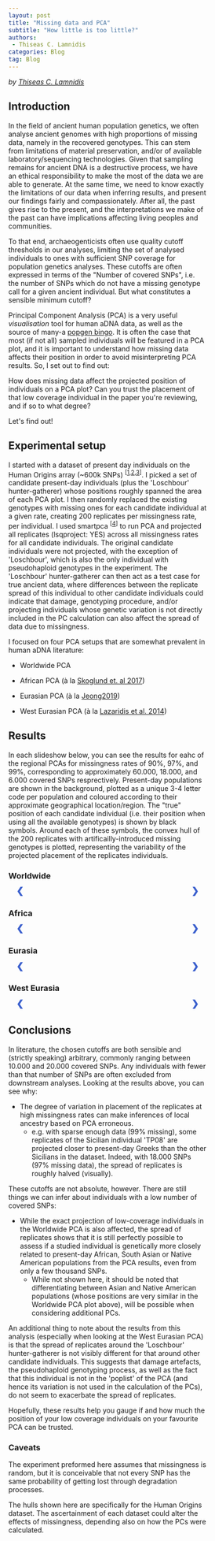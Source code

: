 ```yaml
---
layout: post
title: "Missing data and PCA"
subtitle: "How little is too little?"
authors:
 - Thiseas C. Lamnidis
categories: Blog
tag: Blog
---
```


_by [Thiseas C. Lamnidis](https://www.eva.mpg.de/archaeogenetics/staff/thiseas-christos-lamnidis/)_

## Introduction

In the field of ancient human population genetics, we often analyse ancient genomes with high proportions of missing data, namely in the recovered genotypes.
This can stem from limitations of material preservation, and/or of available laboratory/sequencing technologies.
Given that sampling remains for ancient DNA is a destructive process, we have an ethical responsibility to make the most of the data we are able to generate.
At the same time, we need to know exactly the limitations of our data when inferring results, and present our findings fairly and compassionately.
After all, the past gives rise to the present, and the interpretations we make of the past can have implications affecting living peoples and communities.

To that end, archaeogenticists often use quality cutoff thresholds in our analyses, limiting the set of analysed individuals to ones with sufficient SNP coverage for population genetics analyses.
These cutoffs are often expressed in terms of the "Number of covered SNPs", i.e. the number of SNPs which do not have a missing genotype call for a given ancient individual.
But what constitutes a sensible minimum cutoff?

Principal Component Analysis (PCA) is a very useful _visualisation_ tool for human aDNA data, as well as the source of many-a [popgen bingo](https://ancientpopgen-bingo.firebaseapp.com/?game=ancientpopgen-bingo).
It is often the case that most (if not all) sampled individuals will be featured in a PCA plot, and it is important to understand how missing data affects their position in order to avoid misinterpreting PCA results.
So, I set out to find out:

How does missing data affect the projected position of individuals on a PCA plot?
Can you trust the placement of that low coverage individual in the paper you're reviewing, and if so to what degree?

Let's find out!

## Experimental setup

I started with a dataset of present day individuals on the Human Origins array (\~600k SNPs) <sup>[[1](http://dx.doi.org/10.1534/genetics.112.145037),[2](http://dx.doi.org/10.1038/nature13673),[3](https://doi.org/10.1038/s41559-019-0878-2)]</sup>.
I picked a set of candidate present-day individuals (plus the 'Loschbour' hunter-gatherer) whose positions roughly spanned the area of each PCA plot.
I then randomly replaced the existing genotypes with missing ones for each candidate individual at a given rate, creating 200 replicates per missingness rate, per individual.
I used smartpca <sup>[[4](http://dx.doi.org/10.1371/journal.pgen.0020190)]</sup> to run PCA and projected all replicates (lsqproject: YES) across all missingness rates for all candidate individuals.
The original candidate individuals were not projected, with the exception of 'Loschbour', which is also the only individual with pseudohaploid genotypes in the experiment.
The 'Loschbour' hunter-gatherer can then act as a test case for true ancient data, where differences between the replicate spread of this individual to other candidate individuals could indicate that damage, genotyping procedure, and/or projecting individuals whose genetic variation is not directly included in the PC calculation can also affect the spread of data due to missingness.

I focused on four PCA setups that are somewhat prevalent in human aDNA literature:

-   Worldwide PCA

-   African PCA (à la [Skoglund et. al 2017](http://dx.doi.org/10.1016/j.cell.2017.08.049))

-   Eurasian PCA (à la [Jeong2019](https://doi.org/10.1038/s41559-019-0878-2))

-   West Eurasian PCA (à la [Lazaridis et al. 2014](http://dx.doi.org/10.1038/nature13673))

## Results

In each slideshow below, you can see the results for eahc of the regional PCAs for missingness rates of 90%, 97%, and 99%, corresponding to approximately 60.000, 18.000, and 6.000 covered SNPs resprectively.
Present-day populations are shown in the background, plotted as a unique 3-4 letter code per population and coloured according to their approximate geographical location/region.
The "true" position of each candidate individual (i.e. their position when using all the available genotypes) is shown by black symbols.
Around each of these symbols, the convex hull of the 200 replicates with artificailly-introduced missing genotypes is plotted, representing the variability of the projected placement of the replicates individuals.

### Worldwide

<!-- Slideshow container -->
<div class="slideshow-container">

  <!-- Full-width images with number and caption text -->
  <div class="mySlides slide0 fade">
    <div class="numbertext">1 / 3</div>
    <img src="{{ "/assets/media/event_images/2024-04-14-blog/Worldwide.m0.9.png" | relative_url }}" style="width:90%">
    <br>
    <div class="text">Spread of replicates with 90% of genotypes replaced by missing data (~ 60.000 SNPs left).</div>
  </div>

  <div class="mySlides slide0 fade">
    <div class="numbertext">2 / 3</div>
    <img src="{{ "/assets/media/event_images/2024-04-14-blog/Worldwide.m0.97.png" | relative_url }}" style="width:90%">
   <br>
    <div class="text">Spread of replicates with 97% of genotypes replaced by missing data (~ 18.000 SNPs left).</div>
  </div>

  <div class="mySlides slide0 fade">
    <div class="numbertext">3 / 3</div>
    <img src="{{ "/assets/media/event_images/2024-04-14-blog/Worldwide.m0.99.png" | relative_url }}" style="width:90%">
   <br>
    <div class="text">Spread of replicates with 99% of genotypes replaced by missing data (~ 6.000 SNPs left).</div>
  </div>

  <!-- Next and previous buttons -->
  <a class="prev" onclick="plusSlides(-1, 0)">&#10094;</a>
  <a class="next" onclick="plusSlides(1, 0)">&#10095;</a>
</div>
<br>

### Africa

<!-- Slideshow container -->
<div class="slideshow-container">

  <!-- Full-width images with number and caption text -->
  <div class="mySlides slide3 fade">
    <div class="numbertext">1 / 3</div>
    <img src="{{ "/assets/media/event_images/2024-04-14-blog/Africa.m0.9.png" | relative_url }}" style="width:90%">
    <br>
    <div class="text">Spread of replicates with 90% of genotypes replaced by missing data (~ 60.000 SNPs left).</div>
  </div>

  <div class="mySlides slide3 fade">
    <div class="numbertext">2 / 3</div>
    <img src="{{ "/assets/media/event_images/2024-04-14-blog/Africa.m0.97.png" | relative_url }}" style="width:90%">
   <br>
    <div class="text">Spread of replicates with 97% of genotypes replaced by missing data (~ 18.000 SNPs left).</div>
  </div>

  <div class="mySlides slide3 fade">
    <div class="numbertext">3 / 3</div>
    <img src="{{ "/assets/media/event_images/2024-04-14-blog/Africa.m0.99.png" | relative_url }}" style="width:90%">
   <br>
    <div class="text">Spread of replicates with 99% of genotypes replaced by missing data (~ 6.000 SNPs left).</div>
  </div>

  <!-- Next and previous buttons -->
  <a class="prev" onclick="plusSlides(-1, 3)">&#10094;</a>
  <a class="next" onclick="plusSlides(1, 3)">&#10095;</a>
</div>
<br>

### Eurasia

<!-- Slideshow container -->
<div class="slideshow-container">

  <!-- Full-width images with number and caption text -->
  <div class="mySlides slide1 fade">
    <div class="numbertext">1 / 3</div>
    <img src="{{ "/assets/media/event_images/2024-04-14-blog/Eurasia.m0.9.png" | relative_url }}" style="width:90%">
    <br>
    <div class="text">Spread of replicates with 90% of genotypes replaced by missing data (~ 60.000 SNPs left).</div>
  </div>

  <div class="mySlides slide1 fade">
    <div class="numbertext">2 / 3</div>
    <img src="{{ "/assets/media/event_images/2024-04-14-blog/Eurasia.m0.97.png" | relative_url }}" style="width:90%">
   <br>
    <div class="text">Spread of replicates with 97% of genotypes replaced by missing data (~ 18.000 SNPs left).</div>
  </div>

  <div class="mySlides slide1 fade">
    <div class="numbertext">3 / 3</div>
    <img src="{{ "/assets/media/event_images/2024-04-14-blog/Eurasia.m0.99.png" | relative_url }}" style="width:90%">
   <br>
    <div class="text">Spread of replicates with 99% of genotypes replaced by missing data (~ 6.000 SNPs left).</div>
  </div>

  <!-- Next and previous buttons -->
  <a class="prev" onclick="plusSlides(-1, 1)">&#10094;</a>
  <a class="next" onclick="plusSlides(1, 1)">&#10095;</a>
</div>
<br>

### West Eurasia

<!-- Slideshow container -->
<div class="slideshow-container">

  <!-- Full-width images with number and caption text -->
  <div class="mySlides slide2 fade">
    <div class="numbertext">1 / 3</div>
    <img src="{{ "/assets/media/event_images/2024-04-14-blog/WestEurasia.m0.9.png" | relative_url }}" style="width:90%">
    <br>
    <div class="text">Spread of replicates with 90% of genotypes replaced by missing data (~ 60.000 SNPs left).</div>
  </div>

  <div class="mySlides slide2 fade">
    <div class="numbertext">2 / 3</div>
    <img src="{{ "/assets/media/event_images/2024-04-14-blog/WestEurasia.m0.97.png" | relative_url }}" style="width:90%">
   <br>
    <div class="text">Spread of replicates with 97% of genotypes replaced by missing data (~ 18.000 SNPs left).</div>
  </div>

  <div class="mySlides slide2 fade">
    <div class="numbertext">3 / 3</div>
    <img src="{{ "/assets/media/event_images/2024-04-14-blog/WestEurasia.m0.99.png" | relative_url }}" style="width:90%">
   <br>
    <div class="text">Spread of replicates with 99% of genotypes replaced by missing data (~ 6.000 SNPs left).</div>
  </div>

  <!-- Next and previous buttons -->
  <a class="prev" onclick="plusSlides(-1, 2)">&#10094;</a>
  <a class="next" onclick="plusSlides(1, 2)">&#10095;</a>
</div>
<br>

## Conclusions

In literature, the chosen cutoffs are both sensible and (strictly speaking) arbitrary, commonly ranging between 10.000 and 20.000 covered SNPs.
Any individuals with fewer than that number of SNPs are often excluded from downstream analyses.
Looking at the results above, you can see why:

 - The degree of variation in placement of the replicates at high missingness rates can make inferences of local ancestry based on PCA erroneous.
    - e.g. with sparse enough data (99% missing), some replicates of the Sicilian individual 'TP08' are projected closer to present-day Greeks than the other Sicilians in the dataset. Indeed, with 18.000 SNPs (97% missing data), the spread of replicates is roughly halved (visually).

These cutoffs are not absolute, however. There are still things we can infer about individuals with a low number of covered SNPs:

 - While the exact projection of low-coverage individuals in the Worldwide PCA is also affected, the spread of replicates shows that it is still perfectly possible to assess if a studied individual is genetically more closely related to present-day African, South Asian or Native American populations from the PCA results, even from only a few thousand SNPs.
   - While not shown here, it should be noted that differentiating between Asian and Native American populations (whose positions are very similar in the Worldwide PCA plot above), will be possible when considering additional PCs. 

An additional thing to note about the results from this analysis (especially when looking at the West Eurasian PCA) is that the spread of replicates around the 'Loschbour' hunter-gatherer is not visibly different for that around other candidate individuals. 
This suggests that damage artefacts, the pseudohaploid genotyping process, as well as the fact that this individual is not in the 'poplist' of the PCA (and hence its variation is not used in the calculation of the PCs), do not seem to exacerbate the spread of replicates.

Hopefully, these results help you gauge if and how much the position of your low coverage individuals on your favourite PCA can be trusted.

### Caveats

The experiment preformed here assumes that missingness is random, but it is conceivable that not every SNP has the same probability of getting lost through degradation processes.

The hulls shown here are specifically for the Human Origins dataset.
The ascertainment of each dataset could alter the effects of missingness, depending also on how the PCs were calculated.


<!-- CSS for plot slideshow. See: https://www.w3schools.com/howto/howto_js_slideshow.asp-->
<style>
* {box-sizing:border-box}
img {vertical-align: middle;}

/* Slideshow container */
.slideshow-container {
  max-width: 1000px;
  position: relative;
  margin: auto;
}

/* Hide the images by default */
.mySlides {
  display: none;
}

/* Next & previous buttons */
.prev, .next {
  cursor: pointer;
  position: absolute;
  top: 50%;
  width: auto;
  margin-top: -22px;
  padding: 16px;
  color:  #3A5FCD;
  font-weight: bold;
  font-size: 18px;
  transition: 0.6s ease;
  border-radius: 0 3px 3px 0;
  user-select: none;
}

/* Position the "next button" to the right */
.next {
  right: 0;
  border-radius: 3px 0 0 3px;
}

/* On hover, add a black background color with a little bit see-through */
.prev:hover, .next:hover {
  background-color: rgba(0,0,0,0.8);
}

/* Caption text */
.text {
  color: black;
  font-size: 15px;
  padding: 0px 12px;
  position: absolute;
  bottom: 8px;
  width: 100%;
  text-align: center;
}

/* Number text (1/3 etc) */
.numbertext {
  color: #f2f2f2;
  font-size: 12px;
  padding: 8px 12px;
  position: absolute;
  top: 0;
}

/* The dots/bullets/indicators */
.dot {
  cursor: pointer;
  height: 15px;
  width: 15px;
  margin: 0 2px;
  background-color: #bbb;
  border-radius: 50%;
  display: inline-block;
  transition: background-color 0.6s ease;
}

.active, .dot:hover {
  background-color: #717171;
}

/* Fading animation */
.fade {
  animation-name: fade;
  animation-duration: 1.5s;
}

@keyframes fade {
  from {opacity: .4}
  to {opacity: 1}
}
</style>

<!-- Javascript for plot slideshows. See: https://www.w3schools.com/howto/howto_js_slideshow.asp-->
<script>
var slideIndex = [1,1,1,1];
var slideId = ["slide0", "slide1", "slide2", "slide3"]
showSlides(1, 0);
showSlides(1, 1);
showSlides(1, 2);
showSlides(1, 3);

function plusSlides(n, no) {
  showSlides(slideIndex[no] += n, no);
}

function showSlides(n, no) {
  var i;
  var x = document.getElementsByClassName(slideId[no]);
  if (n > x.length) {slideIndex[no] = 1}    
  if (n < 1) {slideIndex[no] = x.length}
  for (i = 0; i < x.length; i++) {
     x[i].style.display = "none";  
  }
  x[slideIndex[no]-1].style.display = "block";  
}
</script>